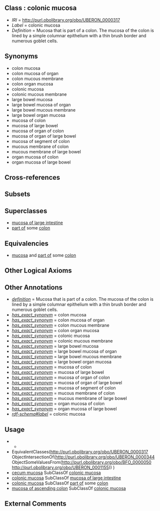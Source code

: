 
## Class : colonic mucosa

 * *IRI* = http://purl.obolibrary.org/obo/UBERON_0000317
 * *Label* = colonic mucosa
 * *Definition* = Mucosa that is part of a colon. The mucosa of the colon is lined by a simple columnar epithelium with a thin brush border and numerous goblet cells.

## Synonyms

 * colon mucosa
 * colon mucosa of organ
 * colon mucous membrane
 * colon organ mucosa
 * colonic mucosa
 * colonic mucous membrane
 * large bowel mucosa
 * large bowel mucosa of organ
 * large bowel mucous membrane
 * large bowel organ mucosa
 * mucosa of colon
 * mucosa of large bowel
 * mucosa of organ of colon
 * mucosa of organ of large bowel
 * mucosa of segment of colon
 * mucous membrane of colon
 * mucous membrane of large bowel
 * organ mucosa of colon
 * organ mucosa of large bowel

## Cross-references


## Subsets


## Superclasses

 * [mucosa of large intestine](../../UBERON/07/UBERON_0001207.md)
 * [part of](../../BFO/50/BFO_0000050.md) some [colon](../../UBERON/55/UBERON_0001155.md)

## Equivalencies

 * [mucosa](../../UBERON/44/UBERON_0000344.md) and [part of](../../BFO/50/BFO_0000050.md) some [colon](../../UBERON/55/UBERON_0001155.md)

## Other Logical Axioms


## Other Annotations

 * *[definition](../../IAO/15/IAO_0000115.md)* = Mucosa that is part of a colon. The mucosa of the colon is lined by a simple columnar epithelium with a thin brush border and numerous goblet cells.
 * *[has_exact_synonym](../../ym/oboInOwl#hasExactSynonym.md)* = colon mucosa
 * *[has_exact_synonym](../../ym/oboInOwl#hasExactSynonym.md)* = colon mucosa of organ
 * *[has_exact_synonym](../../ym/oboInOwl#hasExactSynonym.md)* = colon mucous membrane
 * *[has_exact_synonym](../../ym/oboInOwl#hasExactSynonym.md)* = colon organ mucosa
 * *[has_exact_synonym](../../ym/oboInOwl#hasExactSynonym.md)* = colonic mucosa
 * *[has_exact_synonym](../../ym/oboInOwl#hasExactSynonym.md)* = colonic mucous membrane
 * *[has_exact_synonym](../../ym/oboInOwl#hasExactSynonym.md)* = large bowel mucosa
 * *[has_exact_synonym](../../ym/oboInOwl#hasExactSynonym.md)* = large bowel mucosa of organ
 * *[has_exact_synonym](../../ym/oboInOwl#hasExactSynonym.md)* = large bowel mucous membrane
 * *[has_exact_synonym](../../ym/oboInOwl#hasExactSynonym.md)* = large bowel organ mucosa
 * *[has_exact_synonym](../../ym/oboInOwl#hasExactSynonym.md)* = mucosa of colon
 * *[has_exact_synonym](../../ym/oboInOwl#hasExactSynonym.md)* = mucosa of large bowel
 * *[has_exact_synonym](../../ym/oboInOwl#hasExactSynonym.md)* = mucosa of organ of colon
 * *[has_exact_synonym](../../ym/oboInOwl#hasExactSynonym.md)* = mucosa of organ of large bowel
 * *[has_exact_synonym](../../ym/oboInOwl#hasExactSynonym.md)* = mucosa of segment of colon
 * *[has_exact_synonym](../../ym/oboInOwl#hasExactSynonym.md)* = mucous membrane of colon
 * *[has_exact_synonym](../../ym/oboInOwl#hasExactSynonym.md)* = mucous membrane of large bowel
 * *[has_exact_synonym](../../ym/oboInOwl#hasExactSynonym.md)* = organ mucosa of colon
 * *[has_exact_synonym](../../ym/oboInOwl#hasExactSynonym.md)* = organ mucosa of large bowel
 * *[rdf-schema#label](../../el/rdf-schema#label.md)* = colonic mucosa

## Usage

 * -
 * EquivalentClasses(<http://purl.obolibrary.org/obo/UBERON_0000317> ObjectIntersectionOf(<http://purl.obolibrary.org/obo/UBERON_0000344> ObjectSomeValuesFrom(<http://purl.obolibrary.org/obo/BFO_0000050> <http://purl.obolibrary.org/obo/UBERON_0001155>)) )
 * [cecum mucosa](../../UBERON/14/UBERON_0000314.md) SubClassOf [colonic mucosa](../../UBERON/17/UBERON_0000317.md)
 * [colonic mucosa](../../UBERON/17/UBERON_0000317.md) SubClassOf [mucosa of large intestine](../../UBERON/07/UBERON_0001207.md)
 * [colonic mucosa](../../UBERON/17/UBERON_0000317.md) SubClassOf [part of](../../BFO/50/BFO_0000050.md) some [colon](../../UBERON/55/UBERON_0001155.md)
 * [mucosa of ascending colon](../../UBERON/90/UBERON_0004990.md) SubClassOf [colonic mucosa](../../UBERON/17/UBERON_0000317.md)

## External Comments

